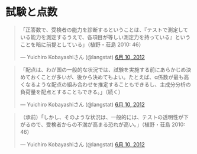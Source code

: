
# 試験と点数
<blockquote class="twitter-tweet" lang="ja"><p>「正答数で、受検者の能力を診断するということは、『テストで測定している能力を測定するうえで、各項目が等しい測定力を持っている』ということを暗に前提としている」（植野・荘島 2010: 46）</p>&mdash; Yuichiro Kobayashiさん (@langstat) <a href="https://twitter.com/langstat/status/211731380676198400" data-datetime="2012-06-10T08:07:49+00:00">6月 10, 2012</a></blockquote>
<script src="//platform.twitter.com/widgets.js" charset="utf-8"></script>

<blockquote class="twitter-tweet" lang="ja"><p>「配点は、わが国の一般的な状況では、試験を実施する前にあらかじめ決めておくことが多いが、後から決めてもよい。たとえば、α係数が最も高くなるような配点の組み合わせを推定することもできるし、主成分分析の負荷量を配点とすることもできる。」（続く）</p>&mdash; Yuichiro Kobayashiさん (@langstat) <a href="https://twitter.com/langstat/status/211731997389889537" data-datetime="2012-06-10T08:10:16+00:00">6月 10, 2012</a></blockquote>
<script src="//platform.twitter.com/widgets.js" charset="utf-8"></script>


<blockquote class="twitter-tweet" lang="ja"><p>（承前）「しかし、そのような状況は、一般的には、テストの透明性が下がるので、受検者からの不満が高まる恐れが高い。」（植野・荘島 2010: 46）</p>&mdash; Yuichiro Kobayashiさん (@langstat) <a href="https://twitter.com/langstat/status/211732264772571136" data-datetime="2012-06-10T08:11:20+00:00">6月 10, 2012</a></blockquote>
<script src="//platform.twitter.com/widgets.js" charset="utf-8"></script>



